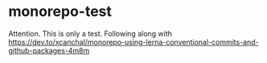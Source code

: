 # monorepo-test

Attention. This is only a test.
Following along with https://dev.to/xcanchal/monorepo-using-lerna-conventional-commits-and-github-packages-4m8m
